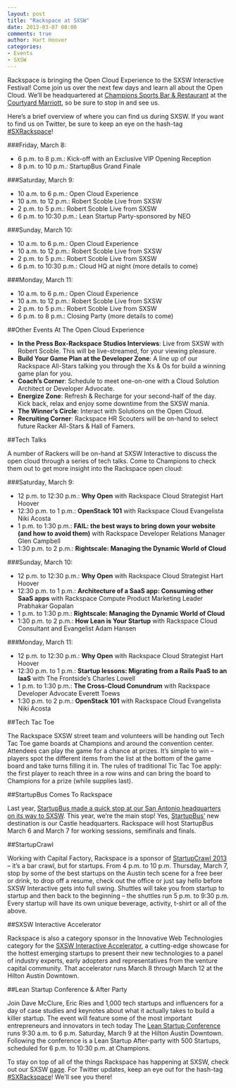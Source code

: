 ```yaml
---
layout: post
title: "Rackspace at SXSW"
date: 2013-03-07 08:00
comments: true
author: Hart Hoover
categories: 
- Events
- SXSW
---
```

Rackspace is bringing the Open Cloud Experience to the SXSW Interactive Festival! Come join us over the next few days and learn all about the Open Cloud. We’ll be headquartered at [Champions Sports Bar & Restaurant](http://www.championsaustin.com/) at the [Courtyard Marriott](http://goo.gl/maps/YiQT4), so be sure to stop in and see us.<!--More-->

Here’s a brief overview of where you can find us during SXSW. If you want to find us on Twitter, be sure to keep an eye on the hash-tag [#SXRackspace](https://twitter.com/search?q=%23SXRackspace&src=hash)!

###Friday, March 8:

* 6 p.m. to 8 p.m.: Kick-off with an Exclusive VIP Opening Reception
* 8 p.m. to 10 p.m.: StartupBus Grand Finale

###Saturday, March 9:

* 10 a.m. to 6 p.m.: Open Cloud Experience
* 10 a.m. to 12 p.m.:  Robert Scoble Live from SXSW
* 2 p.m. to 5 p.m.:  Robert Scoble Live from SXSW
* 6 p.m. to 10:30 p.m.: Lean Startup Party-sponsored by NEO

###Sunday, March 10:

* 10 a.m. to 6 p.m.: Open Cloud Experience
* 10 a.m. to 12 p.m.:  Robert Scoble Live from SXSW
* 2 p.m. to 5 p.m.:  Robert Scoble Live from SXSW
* 6 p.m. to 10:30 p.m.: Cloud HQ at night (more details to come)

###Monday, March 11:

* 10 a.m. to 6 p.m.: Open Cloud Experience
* 10 a.m. to 12 p.m.:  Robert Scoble Live from SXSW
* 2 p.m. to 5 p.m.:  Robert Scoble Live from SXSW
* 6 p.m. to 8 p.m.: Closing Party (more details to come)

##Other Events At The Open Cloud Experience

* **In the Press Box-Rackspace Studios Interviews**: Live from SXSW with Robert Scoble.  This will be live-streamed, for your viewing pleasure.
* **Build Your Game Plan at the Developer Zone**: A line up of our Rackspace All-Stars talking you through the Xs & Os for build a winning game plan for you.
* **Coach’s Corner**: Schedule to meet one-on-one with a Cloud Solution Architect or Developer Advocate.
* **Energize Zone**: Refresh & Recharge for your second-half of the day. Kick back, relax and enjoy some downtime from the SXSW mania.
* **The Winner’s Circle**: Interact with Solutions on the Open Cloud.
* **Recruiting Corner**: Rackspace HR Scouters will be on-hand to select future Racker All-Stars & Hall of Famers.

##Tech Talks

A number of Rackers will be on-hand at SXSW Interactive to discuss the open cloud through a series of tech talks. Come to Champions to check them out to get more insight into the Rackspace open cloud:

###Saturday, March 9:

* 12 p.m. to 12:30 p.m.: **Why Open** with Rackspace Cloud Strategist Hart Hoover
* 12:30 p.m. to 1 p.m.: **OpenStack 101** with Rackspace Cloud Evangelista Niki Acosta
* 1 p.m. to 1:30 p.m.: **FAIL: the best ways to bring down your website (and how to avoid them)** with Rackspace Developer Relations Manager Glen Campbell
* 1:30 p.m. to 2 p.m.: **Rightscale: Managing the Dynamic World of Cloud**

###Sunday, March 10:

* 12 p.m. to 12:30 p.m.: **Why Open** with Rackspace Cloud Strategist Hart Hoover
* 12:30  p.m. to 1 p.m.: **Architecture of a SaaS app: Consuming other SaaS apps** with Rackspace Compute Product Marketing Leader  Prabhakar Gopalan
* 1 p.m. to 1:30 p.m.: **Rightscale:  Managing the Dynamic World of Cloud**
* 1:30 p.m. to 2 p.m.: **How Lean is Your Startup** with Rackspace Cloud Consultant and Evangelist Adam Hansen

###Monday, March 11:

* 12 p.m. to 12:30 p.m.: **Why Open** with Rackspace Cloud Strategist Hart Hoover
* 12:30 p.m. to 1 p.m.: **Startup lessons: Migrating from a Rails PaaS to an IaaS** with The Frontside’s Charles Lowell
* 1 p.m. to 1:30 p.m.: **The Cross-Cloud Conundrum** with Rackspace Developer Advocate Everett Toews
* 1:30 p.m. to 2 p.m.: **OpenStack 101** with Rackspace Cloud Evangelista Niki Acosta

##Tech Tac Toe

The Rackspace SXSW street team and volunteers will be handing out Tech Tac Toe game boards at Champions and around the convention center. Attendees can play the game for a chance at prizes. It’s simple to win – players spot the different items from the list at the bottom of the game board and take turns filling it in. The rules of traditional Tic Tac Toe apply: the first player to reach three in a row wins and can bring the board to Champions for a prize (while supplies last).

##StartupBus Comes To Rackspace

Last year, [StartupBus made a quick stop at our San Antonio headquarters on its way to SXSW](http://www.rackspace.com/blog/startupbus-roll-into-rackspace/). This year, we’re the main stop! Yes, [StartupBus’](http://startupbus.com/americas/) new destination is our Castle headquarters. Rackspace will host StartupBus March 6 and March 7 for working sessions, semifinals and finals.

##StartupCrawl

Working with Capital Factory, Rackspace is a sponsor of [StartupCrawl 2013](http://sxswstartupcrawl.eventbrite.com/) – it’s a bar crawl, but for startups. From 4 p.m. to 10 p.m. Thursday, March 7, stop by some of the best startups on the Austin tech scene for a free beer or drink, to drop off a resume, check out the office or just say hello before SXSW Interactive gets into full swing. Shuttles will take you from startup to startup and then back to the beginning – the shuttles run 5 p.m. to 9:30 p.m. Every startup will have its own unique beverage, activity, t-shirt or all of the above.

##SXSW Interactive Accelerator

Rackspace is also a category sponsor in the Innovative Web Technologies category for the [SXSW Interactive Accelerator](http://sxsw.com/interactive/startupvillage/accelerator), a cutting-edge showcase for the hottest emerging startups to present their new technologies to a panel of industry experts, early adopters and representatives from the venture capital community. That accelerator runs March 8 through March 12 at the Hilton Austin Downtown.

##Lean Startup Conference & After Party

Join Dave McClure, Eric Ries and 1,000 tech startups and influencers for a day of case studies and keynotes about what it actually takes to build a killer startup. The event will feature some of the most important entrepreneurs and innovators in tech today The [Lean Startup Conference](http://leanstartupsxsw.co/) runs 9:30 a.m. to 6 p.m. Saturday, March 9 at the Hilton Austin Downtown. Following the conference is a Lean Startup After-party with 500 Startups, scheduled for 6 p.m. to 10:30 p.m. at Champions.

To stay on top of all of the things Rackspace has happening at SXSW, check out our SXSW [page](http://try.rackspace.com/sxsw/). For Twitter updates, keep an eye out for the hash-tag [#SXRackspace](https://twitter.com/search?q=%23SXRackspace&src=hash)! We'll see you there!

